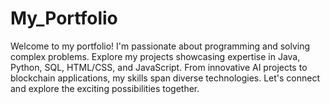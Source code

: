 # My_Portfolio
Welcome to my portfolio! I'm passionate about programming and solving complex problems. Explore my projects showcasing expertise in Java, Python, SQL, HTML/CSS, and JavaScript. From innovative AI projects to blockchain applications, my skills span diverse technologies. Let's connect and explore the exciting possibilities together.
